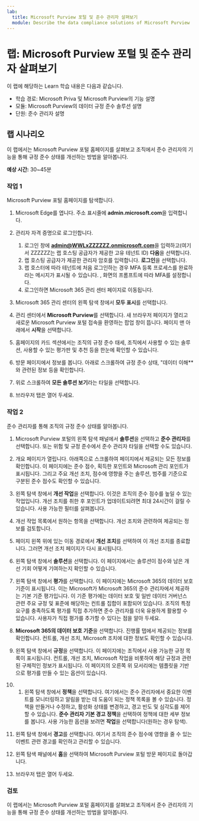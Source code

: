 ```yaml
---
lab:
  title: Microsoft Purview 포털 및 준수 관리자 살펴보기
  module: Describe the data compliance solutions of Microsoft Purview
---
```


# 랩: Microsoft Purview 포털 및 준수 관리자 살펴보기

이 랩에 해당하는 Learn 학습 내용은 다음과 같습니다.

- 학습 경로: Microsoft Priva 및 Microsoft Purview의 기능 설명
- 모듈: Microsoft Purview의 데이터 규정 준수 솔루션 설명
- 단원: 준수 관리자 설명

## 랩 시나리오

이 랩에서는 Microsoft Purview 포털 홈페이지를 살펴보고 조직에서 준수 관리자의 기능을 통해 규정 준수 상태를 개선하는 방법을 알아봅니다.

**예상 시간:** 30~45분

### 작업 1

Microsoft Purview 포털 홈페이지를 탐색합니다.

1. Microsoft Edge를 엽니다. 주소 표시줄에 **admin.microsoft.com**을 입력합니다.
1. 관리자 자격 증명으로 로그인합니다.
    1. 로그인 창에 **admin@WWLxZZZZZZ.onmicrosoft.com**을 입력하고(여기서 ZZZZZZ는 랩 호스팅 공급자가 제공한 고유 테넌트 ID) **다음**을 선택합니다.
    1. 랩 호스팅 공급자가 제공한 관리자 암호를 입력합니다. **로그인**을 선택합니다.
    1. 랩 호스터에 따라 테넌트에 처음 로그인하는 경우 MFA 등록 프로세스를 완료하라는 메시지가 표시될 수 있습니다. , 화면의 프롬프트에 따라 MFA를 설정합니다.
    1. 로그인하면 Microsoft 365 관리 센터 페이지로 이동됩니다.

1. Microsoft 365 관리 센터의 왼쪽 탐색 창에서 **모두 표시**를 선택합니다.

1. 관리 센터에서 **Microsoft Purview**를 선택합니다.  새 브라우저 페이지가 열리고 새로운 Microsoft Purview 포털 접속을 환영하는 팝업 창이 뜹니다. 페이지 맨 아래에서 **시작**을 선택합니다.

1. 홈페이지의 카드 섹션에서는 조직의 규정 준수 태세, 조직에서 사용할 수 있는 솔루션, 사용할 수 있는 평가판 및 추천 등을 한눈에 확인할 수 있습니다.

1. 방문 페이지에서 정보를 봅니다.  아래로 스크롤하여 규정 준수 상태, "데이터 이해**와 관련된 정보 등을 확인합니다.

1. 위로 스크롤하여 **모든 솔루션 보기**라는 타일을 선택합니다.

1. 브라우저 탭은 열어 두세요.

### 작업 2

준수 관리자를 통해 조직의 규정 준수 상태를 알아봅니다.

1. Microsoft Purview 포털의 왼쪽 탐색 패널에서 **솔루션**을 선택하고 **준수 관리자**를 선택합니다.  또는 위험 및 규정 준수에서 준수 관리자 타일을 선택할 수도 있습니다.

1. 개요 페이지가 열립니다. 아래쪽으로 스크롤하여 페이지에서 제공되는 모든 정보를 확인합니다.  이 페이지에는 준수 점수, 획득한 포인트와 Microsoft 관리 포인트가 표시됩니다.   그리고 주요 개선 조치, 점수에 영향을 주는 솔루션, 범주를 기준으로 구분된 준수 점수도 확인할 수 있습니다.

1. 왼쪽 탐색 창에서 **개선 작업**을 선택합니다.  이것은 조직의 준수 점수를 높일 수 있는 작업입니다. 개선 조치를 취한 후 포인트가 업데이트되려면 최대 24시간이 걸릴 수 있습니다.  사용 가능한 필터를 살펴봅니다.

1. 개선 작업 목록에서 원하는 항목을 선택합니다.  개선 조치와 관련하여 제공되는 정보를 검토합니다.

1. 페이지 왼쪽 위에 있는 이동 경로에서 **개선 조치**를 선택하여 이 개선 조치를 종료합니다.  그러면 개선 조치 페이지가 다시 표시됩니다.

1. 왼쪽 탐색 창에서 **솔루션**을 선택합니다. 이 페이지에서는 솔루션이 점수와 남은 개선 기회 어떻게 기여하는지 확인할 수 있습니다.

1. 왼쪽 탐색 창에서 **평가**를 선택합니다. 이 페이지에는 Microsoft 365의 데이터 보호 기준이 표시됩니다.  이는 Microsoft가 Microsoft 365의 준수 관리자에서 제공하는 기본 기준 평가입니다.  이 기준 평가에는 데이터 보호 및 일반 데이터 거버넌스 관련 주요 규정 및 표준에 해당하는 컨트롤 집합이 포함되어 있습니다. 조직의 특정 요구를 충족하도록 평가를 직접 추가하면 준수 관리자를 더욱 유용하게 활용할 수 있습니다.  사용자가 직접 평가를 추가할 수 있다는 점을 알아 두세요.

1. **Microsoft 365의 데이터 보호 기준**을 선택합니다.  진행률 탭에서 제공되는 정보를 확인합니다. 컨트롤, 개선 조치, Microsoft 조치에 대한 정보도 확인할 수 있습니다.  

1. 왼쪽 탐색 창에서 **규정**을 선택합니다.  이 페이지에는 조직에서 사용 가능한 규정 목록이 표시됩니다. 컨트롤, 개선 조치, Microsoft 작업을 비롯하여 해당 규정과 관련된 구체적인 정보가 표시됩니다. 이 페이지의 오른쪽 위 모서리에는 템플릿을 기반으로 평가를 만들 수 있는 옵션이 있습니다.

1. 1. 왼쪽 탐색 창에서 **정책**을 선택합니다. 여기에서는 준수 관리자에서 중요한 이벤트를 모니터링하고 알림을 받는 데 도움이 되는 정책 목록을 볼 수 있습니다. 정책을 만들거나 수정하고, 활성화 상태를 변경하고, 경고 빈도 및 심각도를 제어할 수 있습니다. **준수 관리자 기본 경고 정책**을 선택하여 정책에 대한 세부 정보를 봅니다.  사용 가능한 옵션을 보려면 **작업**을 선택합니다(원하는 경우 탐색).

1. 왼쪽 탐색 창에서 **경고**를 선택합니다.   여기서 조직의 준수 점수에 영향을 줄 수 있는 이벤트 관련 경고를 확인하고 관리할 수 있습니다.

1. 왼쪽 탐색 패널에서 **홈**을 선택하여 Microsoft Purview 포털 방문 페이지로 돌아갑니다.

1. 브라우저 탭은 열어 두세요.

### 검토

이 랩에서는 Microsoft Purview 포털 홈페이지를 살펴보고 조직에서 준수 관리자의 기능을 통해 규정 준수 상태를 개선하는 방법을 알아봅니다.
